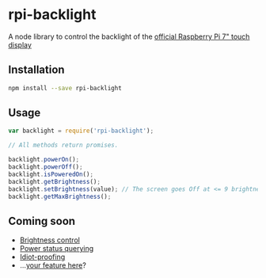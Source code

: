 # rpi-backlight
A node library to control the backlight of the [official Raspberry Pi 7" touch display](https://www.raspberrypi.org/products/raspberry-pi-touch-display/)

## Installation

```bash
npm install --save rpi-backlight
```

## Usage

```javascript
var backlight = require('rpi-backlight');

// All methods return promises.

backlight.powerOn();
backlight.powerOff();
backlight.isPoweredOn();
backlight.getBrightness();
backlight.setBrightness(value); // The screen goes Off at <= 9 brightness value
backlight.getMaxBrightness();
```

## Coming soon

- [Brightness control](https://github.com/pimterry/rpi-backlight/issues/3)
- [Power status querying](https://github.com/pimterry/rpi-backlight/issues/1)
- [Idiot-proofing](https://github.com/pimterry/rpi-backlight/issues/2)
- ...[your feature here](https://github.com/pimterry/rpi-backlight/issues/new)?
